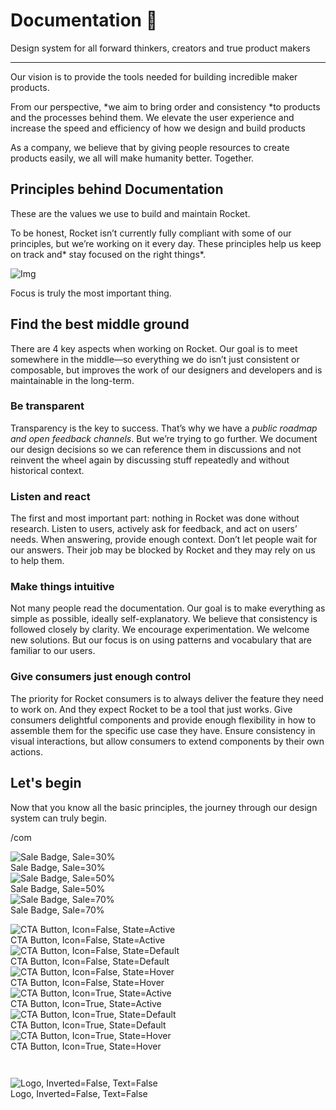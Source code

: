 
# Documentation 🚀

Design system for all forward thinkers, creators and true product makers

---

Our vision is to provide the tools needed for building incredible maker products.

From our perspective, *we aim to bring order and consistency *to products and the processes behind them. We elevate the user experience and increase the speed and efficiency of how we design and build products

As a company, we believe that by giving people resources to create products easily, we all will make humanity better. Together.

## Principles behind Documentation

These are the values we use to build and maintain Rocket.

To be honest, Rocket isn’t currently fully compliant with some of our principles, but we’re working on it every day. These principles help us keep on track and* stay focused on the right things*.

![Img](https://studio-assets.supernova.io/design-systems/14533/9289758a-6300-472a-bbc6-a57098081abf.jpeg?Expires=1990828800&Policy=eyJTdGF0ZW1lbnQiOlt7IlJlc291cmNlIjoiaHR0cHM6Ly9zdHVkaW8tYXNzZXRzLnN1cGVybm92YS5pby9kZXNpZ24tc3lzdGVtcy8xNDUzMy85Mjg5NzU4YS02MzAwLTQ3MmEtYmJjNi1hNTcwOTgwODFhYmYuanBlZyIsIkNvbmRpdGlvbiI6eyJEYXRlTGVzc1RoYW4iOnsiQVdTOkVwb2NoVGltZSI6MTk5MDgyODgwMH19fV19&Signature=E9DL6D-ZtS~4qaH18y5tnHC4gtpQUzZb85NmDFMuezn~MaWHPSumzBv6tXkxGqSgGyKh~9FaYnbfHkcJhU~4F~jdbuY70gbRxUpvnBtyCpz8o0mci-d2A9WoIZ3RGl11izD3c2WMfUaKhSaFlUw8cTGP-9vrqeUi58O2P4zYT9eAeyvOIFzQXgIgljhxiB9mIVU5a4j1vDL8ntJpagEZukKRskOgMrrB4LNQ-nRsvXFF7W5C5EkdoZPZf4jFxcQu2Yj6M9-bqNBXubYMsYYhEXqvqUOAnYVaE59E5PSSe43HKv2gp1ajSJ3ttHtTtCITO8Vyfh1FoTl03Z18ki8iZg__&Key-Pair-Id=APKAJGK34LCCAUR7N6LA)

Focus is truly the most important thing.

## Find the best middle ground

There are 4 key aspects when working on Rocket. Our goal is to meet somewhere in the middle—so everything we do isn’t just consistent or composable, but improves the work of our designers and developers and is maintainable in the long-term.

### Be transparent

Transparency is the key to success. That’s why we have a *public roadmap and open feedback channels*. But we’re trying to go further. We document our design decisions so we can reference them in discussions and not reinvent the wheel again by discussing stuff repeatedly and without historical context.

### Listen and react

The first and most important part: nothing in Rocket was done without research. Listen to users, actively ask for feedback, and act on users’ needs. When answering, provide enough context. Don’t let people wait for our answers. Their job may be blocked by Rocket and they may rely on us to help them.

### Make things intuitive

Not many people read the documentation. Our goal is to make everything as simple as possible, ideally self-explanatory. We believe that consistency is followed closely by clarity. We encourage experimentation. We welcome new solutions. But our focus is on using patterns and vocabulary that are familiar to our users.

### Give consumers just enough control

The priority for Rocket consumers is to always deliver the feature they need to work on. And they expect Rocket to be a tool that just works. Give consumers delightful components and provide enough flexibility in how to assemble them for the specific use case they have. Ensure consistency in visual interactions, but allow consumers to extend components by their own actions.

## Let's begin

Now that you know all the basic principles, the journey through our design system can truly begin.

/com

  
![Sale Badge, Sale=30%](https://studio-assets.supernova.io/design-systems/14533/739162ec-14cf-40fb-8548-71bc6e14ecbc.png?Expires=1990828800&Policy=eyJTdGF0ZW1lbnQiOlt7IlJlc291cmNlIjoiaHR0cHM6Ly9zdHVkaW8tYXNzZXRzLnN1cGVybm92YS5pby9kZXNpZ24tc3lzdGVtcy8xNDUzMy83MzkxNjJlYy0xNGNmLTQwZmItODU0OC03MWJjNmUxNGVjYmMucG5nIiwiQ29uZGl0aW9uIjp7IkRhdGVMZXNzVGhhbiI6eyJBV1M6RXBvY2hUaW1lIjoxOTkwODI4ODAwfX19XX0_&Signature=cg~1dLcE16XUZTK5MmBQL9k2aoLtgJ70SxTb8IITR0InwP3K70qWsos1tqaVm-3zRCVC7Mqh7ysgthuECAlrYN9WzC8wmwlzg8i6jmjsVWTeB05hMg8~LVzfjCsVSCVns0o5f9DO2OvjpAxY7y79zc2JHZ9sBDHhSotjOhLMOSFlrnXigXYyqxQWd-DXLvl4PaXHf1WH4ioYoB0lzaRundCON5BUUEKjjp~jgBpNO0sP6kouFouOSTam9jHkW2SPkprpPasROHYwELK2v4mfMaHyC5mIWNtKoS4zOe64cfRUoU0UmwSBn3218kneMLObFPwHCaTQcZ6lkIm3zIIU3g__&Key-Pair-Id=APKAJGK34LCCAUR7N6LA)  
Sale Badge, Sale=30%  
![Sale Badge, Sale=50%](https://studio-assets.supernova.io/design-systems/14533/57b154e0-c357-4f20-be4a-03382d6d8f17.png?Expires=1990828800&Policy=eyJTdGF0ZW1lbnQiOlt7IlJlc291cmNlIjoiaHR0cHM6Ly9zdHVkaW8tYXNzZXRzLnN1cGVybm92YS5pby9kZXNpZ24tc3lzdGVtcy8xNDUzMy81N2IxNTRlMC1jMzU3LTRmMjAtYmU0YS0wMzM4MmQ2ZDhmMTcucG5nIiwiQ29uZGl0aW9uIjp7IkRhdGVMZXNzVGhhbiI6eyJBV1M6RXBvY2hUaW1lIjoxOTkwODI4ODAwfX19XX0_&Signature=GloueWhsELmPK6~o6~Bk0TIB6pO05RUkRvig-18M~p~MUByfqCvUhXhU7-6pbssb6WBnts~RHgvfVzDhcaeFKCDta8HauFeHtwdCFn2r9mQ4Dl32ZHIwaC6QazTug4uwknDulaMuBBZgsTATdaQ9ZG~S-c3RCKzzFzKHBdP60SeW0eU~K7WCzAAOdchZABkYNKQau91wZpqC-Xpxq8vbKGvJNEVpaA4xFsfjhgoDi0W19mJC~D9A79q4P2JRR0JFFr4~WgeRtGPuoCVf-kI67FmguJy28~Y0JnjioGW2Hcik~pKHbT8SisvH-HGPI1H-Tnl5ieWHyEsc9eJdbXvnBw__&Key-Pair-Id=APKAJGK34LCCAUR7N6LA)  
Sale Badge, Sale=50%  
![Sale Badge, Sale=70%](https://studio-assets.supernova.io/design-systems/14533/2414119e-7806-4572-bf75-be71e9c81105.png?Expires=1990828800&Policy=eyJTdGF0ZW1lbnQiOlt7IlJlc291cmNlIjoiaHR0cHM6Ly9zdHVkaW8tYXNzZXRzLnN1cGVybm92YS5pby9kZXNpZ24tc3lzdGVtcy8xNDUzMy8yNDE0MTE5ZS03ODA2LTQ1NzItYmY3NS1iZTcxZTljODExMDUucG5nIiwiQ29uZGl0aW9uIjp7IkRhdGVMZXNzVGhhbiI6eyJBV1M6RXBvY2hUaW1lIjoxOTkwODI4ODAwfX19XX0_&Signature=X5lEAlVJsUTYGv2kl2diPrz~ej~ylqrK2e9khDM6V1OtP1yQ4jiNudhwCmm7DPCR6WntnEk3vXx8iyvca6y1KT6c-A52JJrG~TZHKlPzlnbzghaPYpm2KEkxO6YXGgjRDTieAV04EI9~EYW-E7TH9A6kQfWshAz3PDExdW9-pNbewH73mQHIOrJt~6XnTKOCSWpcg-JbJ0aWC16Ij686sIdYpdSXWjRP70vdqDLhBwlmOorOh51SonUhbaf3kF9OY6s2mmbPjdwRNkT9HuGhTjp23WqbWYv3V380lFIcDyfTGAiW1r8U5~Wp-86SLGMEXkKbnxcX3KLqrxbBRjb1MQ__&Key-Pair-Id=APKAJGK34LCCAUR7N6LA)  
Sale Badge, Sale=70%  


  
![CTA Button, Icon=False, State=Active](https://studio-assets.supernova.io/design-systems/14533/233207a7-ed0b-4460-8582-2f05fd05accb.png?Expires=1990828800&Policy=eyJTdGF0ZW1lbnQiOlt7IlJlc291cmNlIjoiaHR0cHM6Ly9zdHVkaW8tYXNzZXRzLnN1cGVybm92YS5pby9kZXNpZ24tc3lzdGVtcy8xNDUzMy8yMzMyMDdhNy1lZDBiLTQ0NjAtODU4Mi0yZjA1ZmQwNWFjY2IucG5nIiwiQ29uZGl0aW9uIjp7IkRhdGVMZXNzVGhhbiI6eyJBV1M6RXBvY2hUaW1lIjoxOTkwODI4ODAwfX19XX0_&Signature=OOKqgRaN9QV4Wn551PsjuEws3UsEgXGg3KzqRXEiZuTWgrvAIQ5eBoUuAy7XBMvM5FmYPAQ10kQ5ejbW~tKIG2nZaWkJs~ynNBqM1gus5FgglN~NFWHkyMtf52cEoRLa2cJnVOa8mUri~s9ycgvrN9HfqwSNfjREJx72KeRzodgVJT3rODfn5F-G53-hcBJyGoVMA6hf7JicUHsDUMt1jTDOyJONVzEnQNvPDjsJ1B-S3s1750a-zlyjnjjMLfzcNANH-mcxwvhd5Rbm~CHgoQVqKSJd5JaVonthBbNKuizDpGpttzDReZcBSkP~IEMwGrC6Xg4CTBvsB9DjviqZaw__&Key-Pair-Id=APKAJGK34LCCAUR7N6LA)  
CTA Button, Icon=False, State=Active  
![CTA Button, Icon=False, State=Default](https://studio-assets.supernova.io/design-systems/14533/6bfc071d-0586-407a-b3b7-6ccf5a902e87.png?Expires=1990828800&Policy=eyJTdGF0ZW1lbnQiOlt7IlJlc291cmNlIjoiaHR0cHM6Ly9zdHVkaW8tYXNzZXRzLnN1cGVybm92YS5pby9kZXNpZ24tc3lzdGVtcy8xNDUzMy82YmZjMDcxZC0wNTg2LTQwN2EtYjNiNy02Y2NmNWE5MDJlODcucG5nIiwiQ29uZGl0aW9uIjp7IkRhdGVMZXNzVGhhbiI6eyJBV1M6RXBvY2hUaW1lIjoxOTkwODI4ODAwfX19XX0_&Signature=iGwdo4WLZIgSKO6ES4fi8gIUulibN0z~8215Eu3gidPSBMWqhFQRTFhyX8hEH2COPnT-r5i02mhr-~FoZ228wJeYO9E70enNcREykPF65CzVJBhtSlEn7pvmJNDe~FxULsoy3vHdw5-xrQdflemC1cJrT3pQTk1jvAH3qiSgVI1ZA5gcirSJ2Y0XNscArAtA6D65pT252wbwvHarc04v~HKiwlKPDVtmRfQPfKfKnM6vrSz2~kYSq71BLdDtZ~mXvPqeakxa54947FrJ7XiiHLS0JHl0pRfswoOealeP3KN8LdB67bCMakbjbDrI2NY9C2PwQXH~Iz9wJxHQfSMUzA__&Key-Pair-Id=APKAJGK34LCCAUR7N6LA)  
CTA Button, Icon=False, State=Default  
![CTA Button, Icon=False, State=Hover](https://studio-assets.supernova.io/design-systems/14533/edc3fdf4-b103-4b03-b5ef-1642be97726e.png?Expires=1990828800&Policy=eyJTdGF0ZW1lbnQiOlt7IlJlc291cmNlIjoiaHR0cHM6Ly9zdHVkaW8tYXNzZXRzLnN1cGVybm92YS5pby9kZXNpZ24tc3lzdGVtcy8xNDUzMy9lZGMzZmRmNC1iMTAzLTRiMDMtYjVlZi0xNjQyYmU5NzcyNmUucG5nIiwiQ29uZGl0aW9uIjp7IkRhdGVMZXNzVGhhbiI6eyJBV1M6RXBvY2hUaW1lIjoxOTkwODI4ODAwfX19XX0_&Signature=J6I8bDo5ev4z0RemCs5z~YW3xrHiktTZ~bLPAcFW~4dWc9PTn9QffzNCFNCEaVUAVtZ5vb7K0W6Id5PmP~kdWvzeIJNXNOnkGH-Get4gJpxq7xG81iD~Ntlnf8sN72pEFA35Qc~LbmdUNJmviIJZibpOrXpU8ojAKs9TAULPnPt2pO6WD1pe7Tqyi5hH59ijJt7WrJNm-wlHkuj1GtX2kB-8li98R~IiJJKBGQjchiIkUuVSp3R90kh7PTkBNWpBihKCQxQNKz0weSbyKpVIs9WP9tuHX-BI708sVbBePLW6sePL3~95P3G-NCatNWZA50PJvF1wPYQwgLA3nxTo7w__&Key-Pair-Id=APKAJGK34LCCAUR7N6LA)  
CTA Button, Icon=False, State=Hover  
![CTA Button, Icon=True, State=Active](https://studio-assets.supernova.io/design-systems/14533/04790b3f-9c63-4685-8a3a-9177966fc628.png?Expires=1990828800&Policy=eyJTdGF0ZW1lbnQiOlt7IlJlc291cmNlIjoiaHR0cHM6Ly9zdHVkaW8tYXNzZXRzLnN1cGVybm92YS5pby9kZXNpZ24tc3lzdGVtcy8xNDUzMy8wNDc5MGIzZi05YzYzLTQ2ODUtOGEzYS05MTc3OTY2ZmM2MjgucG5nIiwiQ29uZGl0aW9uIjp7IkRhdGVMZXNzVGhhbiI6eyJBV1M6RXBvY2hUaW1lIjoxOTkwODI4ODAwfX19XX0_&Signature=aT0-C6k0jeKiXT0qfIKfCsvP9DDdTrgHERcw2lsRpsdm1N044SY2SI5Nr0A-JpkPXR-uBAhHkroBVP3otT3ZjVPdxB5QnEAhQFGBTQr1WZLkskUdfmNMCXYaiZI9q2t7x5bYU8rhz2l6W5r8qEneR4xaOBqhdMzmcA1Ym8lzq1rD5Zos6TG3Q~5Ln6rB0lneYo9Lgbgbmx6JT6RP6h9AOEc5cJlaybmdJmfEW1LJwzqWY9Q2ZKkKFlWMrAjSjAWyuvJphWbEp7XnL21kF0qDNym8PTkoURsxDp2SR6hlRTSYkAG~hz98HTwa1DTDuJ5HdhD1DtiXrFfWhS9g1goQpw__&Key-Pair-Id=APKAJGK34LCCAUR7N6LA)  
CTA Button, Icon=True, State=Active  
![CTA Button, Icon=True, State=Default](https://studio-assets.supernova.io/design-systems/14533/5853dfce-6eac-48df-9c52-ce3e5750999e.png?Expires=1990828800&Policy=eyJTdGF0ZW1lbnQiOlt7IlJlc291cmNlIjoiaHR0cHM6Ly9zdHVkaW8tYXNzZXRzLnN1cGVybm92YS5pby9kZXNpZ24tc3lzdGVtcy8xNDUzMy81ODUzZGZjZS02ZWFjLTQ4ZGYtOWM1Mi1jZTNlNTc1MDk5OWUucG5nIiwiQ29uZGl0aW9uIjp7IkRhdGVMZXNzVGhhbiI6eyJBV1M6RXBvY2hUaW1lIjoxOTkwODI4ODAwfX19XX0_&Signature=c7tXa1Z~ByzW-EL5WJmsAr9AyuyQol-VP9kxai7QkQe7LhStneEEjgVgEzNO5cF~lh9cI61zOPMs6frApm~rdyVZ9mmNBVnwrgDGaa7Uj6dVWkTfXsARekZfVcs4a0UWVeJFoq9fzWb44tMehI0ldhrVPDoRkD5d5fOaUtt0tABJtfNNKO7Xc4JXPAy-pRDAv~cEbry24nvzfO7-8JtAGLOp376xLobjuJ31~FaLpTQ~nKlRRr9q79ONSMhLrJdD0nRy2275rGG4~iA~ewbIF2sKGFBeYvxYDv2zBuO5lX5TR6ErZZquAeZ2fEUg4ETY9BqdsHVd8YNaLOnH7wvQ0w__&Key-Pair-Id=APKAJGK34LCCAUR7N6LA)  
CTA Button, Icon=True, State=Default  
![CTA Button, Icon=True, State=Hover](https://studio-assets.supernova.io/design-systems/14533/d660f17d-9215-4b3a-bc53-ac39ab1308fe.png?Expires=1990828800&Policy=eyJTdGF0ZW1lbnQiOlt7IlJlc291cmNlIjoiaHR0cHM6Ly9zdHVkaW8tYXNzZXRzLnN1cGVybm92YS5pby9kZXNpZ24tc3lzdGVtcy8xNDUzMy9kNjYwZjE3ZC05MjE1LTRiM2EtYmM1My1hYzM5YWIxMzA4ZmUucG5nIiwiQ29uZGl0aW9uIjp7IkRhdGVMZXNzVGhhbiI6eyJBV1M6RXBvY2hUaW1lIjoxOTkwODI4ODAwfX19XX0_&Signature=lRSXr52J7KX9W2BtdxIFSuPdjz5n9IbT9zmpMMfxhW0QS9iL8aDofIN7B8ZIiC1Wb3b1mhUkvRV5xF~8ucBiIrQn4lJ8kI7b~nQYyBKg5-LGQUZqYU-DqaHcucvgs6RjcSVzusRI5Oeld8xo~5G9Q0E2LEiLOrD1sQk3Sfb1HRq1jfUGW24BJPCgThumpjoZPVCINwnhYc8yVxOWngxQrOarv7vkiEsTqx91n0naxzXKXcv24UTjDPNGnUrGMkoP3~NCBb5d-B4Tt6DtqFM32KHeHUAWxyL42UioL7T1YGXcTsnHELi1KfUMUv2edGY9etnpQv~EK5ToXfHRHcOHpA__&Key-Pair-Id=APKAJGK34LCCAUR7N6LA)  
CTA Button, Icon=True, State=Hover  


```javascript  
  
```

  
![Logo, Inverted=False, Text=False](https://studio-assets.supernova.io/design-systems/14533/06cdf6a4-614d-492c-8429-a5f17a0b9522.png?Expires=1990828800&Policy=eyJTdGF0ZW1lbnQiOlt7IlJlc291cmNlIjoiaHR0cHM6Ly9zdHVkaW8tYXNzZXRzLnN1cGVybm92YS5pby9kZXNpZ24tc3lzdGVtcy8xNDUzMy8wNmNkZjZhNC02MTRkLTQ5MmMtODQyOS1hNWYxN2EwYjk1MjIucG5nIiwiQ29uZGl0aW9uIjp7IkRhdGVMZXNzVGhhbiI6eyJBV1M6RXBvY2hUaW1lIjoxOTkwODI4ODAwfX19XX0_&Signature=LGgCHE3uLR7Iq7lW0ee-TqHZr2yOdVaj~etnHgUGCD~GwddwqkPtBSaPMtQD6fouE1K8fyuXcF1gakdbRafDhNgGZLzDhm8hlniFdLMzIHhz1pJMd8cnodRy0ZD0TvF3531CtmGQxNlzWTpKFPaF7r8LH64No1ulm8OSvZewJadjBHIYvd8aA3oaDa3fCNKlBZxYv9X1RW3TXfLugr5OhhhUhBmTOO9xrJtOs4HsjMutXSWYagpf6dTfYrvUb~Htfm46U9QOxLapiw69HcFGOoeMlFQ1xPNzKcjJ63UwCQSdZA8Jvg12qozPNAmyI7IsFfqSZAb02j4UiYRGirZLPg__&Key-Pair-Id=APKAJGK34LCCAUR7N6LA)  
Logo, Inverted=False, Text=False  


  
  

